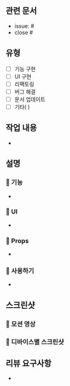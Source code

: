 <!--
제목은 `feat[#issue 번호]: 기능 구현 내용`으로 작성해 주세요
예시) feat[#Issue number]: 기능 구현
-->

## 관련 문서

- issue: #
- close #

## 유형

- [ ] 기능 구현
- [ ] UI 구현
- [ ] 리팩토링
- [ ] 버그 해결
- [ ] 문서 업데이트
- [ ] 기타( )

## 작업 내용

<!-- 작업한 내용을 카테고리와 함께 설명해주세요
ex) - [UI 구현] 간결하게 작성
-->

-

## 설명

### 📌 기능
-

### 📌 UI
-

### 📌 Props
-

### 📌 사용하기
-

## 스크린샷

<!-- Responsive viewer 사용하여 PC, Tablet, Mobile 사이즈를 한 장으로 캡쳐해주세요 -->
### 🎥 모션 영상

### 📸 디바이스별 스크린샷

## 리뷰 요구사항

<!-- 리뷰어가 특별히 봐주었으면 하는 부분이 있다면 작성해주세요
ex) 메서드 XXX의 이름을 더 잘 짓고 싶은데 혹시 좋은 명칭이 있을까요?
-->

-
